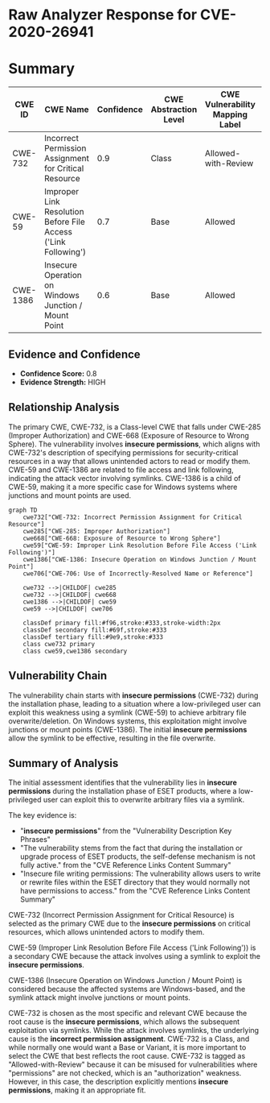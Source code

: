 # Raw Analyzer Response for CVE-2020-26941

# Summary
| CWE ID | CWE Name | Confidence | CWE Abstraction Level | CWE Vulnerability Mapping Label | CWE-Vulnerability Mapping Notes |
|---|---|---|---|---|---|
| CWE-732 | Incorrect Permission Assignment for Critical Resource | 0.9 | Class | Allowed-with-Review | Primary CWE |
| CWE-59 | Improper Link Resolution Before File Access ('Link Following') | 0.7 | Base | Allowed | Secondary Candidate |
| CWE-1386 | Insecure Operation on Windows Junction / Mount Point | 0.6 | Base | Allowed | Secondary Candidate |

## Evidence and Confidence

*   **Confidence Score:** 0.8
*   **Evidence Strength:** HIGH

## Relationship Analysis
The primary CWE, CWE-732, is a Class-level CWE that falls under CWE-285 (Improper Authorization) and CWE-668 (Exposure of Resource to Wrong Sphere). The vulnerability involves **insecure permissions**, which aligns with CWE-732's description of specifying permissions for security-critical resources in a way that allows unintended actors to read or modify them. CWE-59 and CWE-1386 are related to file access and link following, indicating the attack vector involving symlinks. CWE-1386 is a child of CWE-59, making it a more specific case for Windows systems where junctions and mount points are used.

```mermaid
graph TD
    cwe732["CWE-732: Incorrect Permission Assignment for Critical Resource"]
    cwe285["CWE-285: Improper Authorization"]
    cwe668["CWE-668: Exposure of Resource to Wrong Sphere"]
    cwe59["CWE-59: Improper Link Resolution Before File Access ('Link Following')"]
    cwe1386["CWE-1386: Insecure Operation on Windows Junction / Mount Point"]
    cwe706["CWE-706: Use of Incorrectly-Resolved Name or Reference"]

    cwe732 -->|CHILDOF| cwe285
    cwe732 -->|CHILDOF| cwe668
    cwe1386 -->|CHILDOF| cwe59
    cwe59 -->|CHILDOF| cwe706

    classDef primary fill:#f96,stroke:#333,stroke-width:2px
    classDef secondary fill:#69f,stroke:#333
    classDef tertiary fill:#9e9,stroke:#333
    class cwe732 primary
    class cwe59,cwe1386 secondary
```

## Vulnerability Chain
The vulnerability chain starts with **insecure permissions** (CWE-732) during the installation phase, leading to a situation where a low-privileged user can exploit this weakness using a symlink (CWE-59) to achieve arbitrary file overwrite/deletion. On Windows systems, this exploitation might involve junctions or mount points (CWE-1386). The initial **insecure permissions** allow the symlink to be effective, resulting in the file overwrite.

## Summary of Analysis
The initial assessment identifies that the vulnerability lies in **insecure permissions** during the installation phase of ESET products, where a low-privileged user can exploit this to overwrite arbitrary files via a symlink.

The key evidence is:
- "**insecure permissions**" from the "Vulnerability Description Key Phrases"
- "The vulnerability stems from the fact that during the installation or upgrade process of ESET products, the self-defense mechanism is not fully active." from the "CVE Reference Links Content Summary"
- "Insecure file writing permissions: The vulnerability allows users to write or rewrite files within the ESET directory that they would normally not have permissions to access." from the "CVE Reference Links Content Summary"

CWE-732 (Incorrect Permission Assignment for Critical Resource) is selected as the primary CWE due to the **insecure permissions** on critical resources, which allows unintended actors to modify them.

CWE-59 (Improper Link Resolution Before File Access ('Link Following')) is a secondary CWE because the attack involves using a symlink to exploit the **insecure permissions**.

CWE-1386 (Insecure Operation on Windows Junction / Mount Point) is considered because the affected systems are Windows-based, and the symlink attack might involve junctions or mount points.

CWE-732 is chosen as the most specific and relevant CWE because the root cause is the **insecure permissions**, which allows the subsequent exploitation via symlinks. While the attack involves symlinks, the underlying cause is the **incorrect permission assignment**.
CWE-732 is a Class, and while normally one would want a Base or Variant, it is more important to select the CWE that best reflects the root cause.
CWE-732 is tagged as "Allowed-with-Review" because it can be misused for vulnerabilities where "permissions" are not checked, which is an "authorization" weakness. However, in this case, the description explicitly mentions **insecure permissions**, making it an appropriate fit.